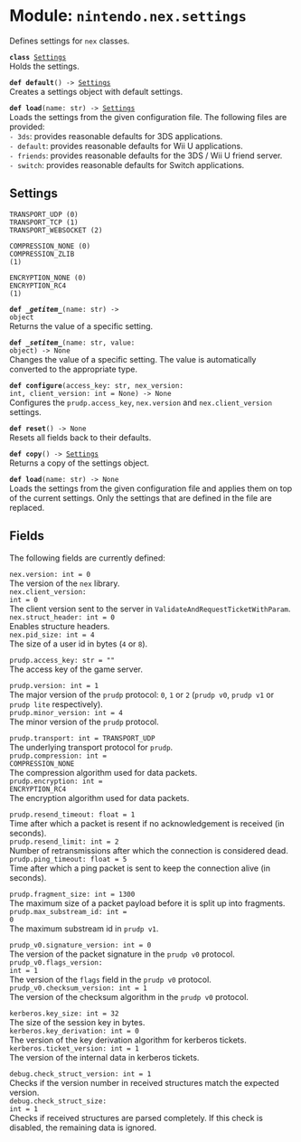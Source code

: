 
# Module: <code>nintendo.nex.settings</code>

Defines settings for `nex` classes.

<code>**class** [Settings](#settings)</code><br>
<span class="docs">Holds the settings.</span>

<code>**def default**() -> [Settings](#settings)</code><br>
<span class="docs">Creates a settings object with default settings.</span>

<code>**def load**(name: str) -> [Settings](#settings)</code><br>
<span class="docs">Loads the settings from the given configuration file. The following files are provided:<br>
<span class="docs">
`- 3ds`: provides reasonable defaults for 3DS applications.<br>
`- default`: provides reasonable defaults for Wii U applications.<br>
`- friends`: provides reasonable defaults for the 3DS / Wii U friend server.<br>
`- switch`: provides reasonable defaults for Switch applications.
</span></span>

## Settings
<code>TRANSPORT_UDP (0)</code><br>
<code>TRANSPORT_TCP (1)</code><br>
<code>TRANSPORT_WEBSOCKET (2)</code>

<code>COMPRESSION_NONE (0)</code><br>
<code>COMPRESSION_ZLIB (1)</code><br>

<code>ENCRYPTION_NONE (0)</code><br>
<code>ENCRYPTION_RC4 (1)</code><br>

<code>**def _\_getitem__**(name: str) -> object</code><br>
<span class="docs">Returns the value of a specific setting.</span>

<code>**def _\_setitem__**(name: str, value: object) -> None</code><br>
<span class="docs">Changes the value of a specific setting. The value is automatically converted to the appropriate type.</span>

<code>**def configure**(access_key: str, nex_version: int, client_version: int = None) -> None</code><br>
<span class="docs">Configures the `prudp.access_key`, `nex.version` and `nex.client_version` settings.</span>

<code>**def reset**() -> None</code><br>
<span class="docs">Resets all fields back to their defaults.</span>

<code>**def copy**() -> [Settings](#settings)</code><br>
<span class="docs">Returns a copy of the settings object.</span>

<code>**def load**(name: str) -> None</code><br>
<span class="docs">Loads the settings from the given configuration file and applies them on top of the current settings. Only the settings that are defined in the file are replaced.</span>

## Fields
The following fields are currently defined:

<code>nex.version: int = 0</code><br>
<span class="docs">The version of the `nex` library.</span><br>
<code>nex.client_version: int = 0</code><br>
<span class="docs">The client version sent to the server in `ValidateAndRequestTicketWithParam`.</span><br>
<code>nex.struct_header: int = 0</code><br>
<span class="docs">Enables structure headers.</span><br>
<code>nex.pid_size: int = 4</code><br>
<span class="docs">The size of a user id in bytes (`4` or `8`).</span><br>

<code>prudp.access_key: str = ""</code><br>
<span class="docs">The access key of the game server.</span>

<code>prudp.version: int = 1</code><br>
<span class="docs">The major version of the `prudp` protocol: `0`, `1` or `2` (`prudp v0`, `prudp v1` or `prudp lite` respectively).</span><br>
<code>prudp.minor_version: int = 4</code><br>
<span class="docs">The minor version of the `prudp` protocol.</span>

<code>prudp.transport: int = TRANSPORT_UDP</code><br>
<span class="docs">The underlying transport protocol for `prudp`.</span><br>
<code>prudp.compression: int = COMPRESSION_NONE</code><br>
<span class="docs">The compression algorithm used for data packets.</span><br>
<code>prudp.encryption: int = ENCRYPTION_RC4</code><br>
<span class="docs">The encryption algorithm used for data packets.</span>

<code>prudp.resend_timeout: float = 1</code><br>
<span class="docs">Time after which a packet is resent if no acknowledgement is received (in seconds).</span><br>
<code>prudp.resend_limit: int = 2</code><br>
<span class="docs">Number of retransmissions after which the connection is considered dead.</span><br>
<code>prudp.ping_timeout: float = 5</code><br>
<span class="docs">Time after which a ping packet is sent to keep the connection alive (in seconds).</span>

<code>prudp.fragment_size: int = 1300</code><br>
<span class="docs">The maximum size of a packet payload before it is split up into fragments.</span><br>
<code>prudp.max_substream_id: int = 0</code><br>
<span class="docs">The maximum substream id in `prudp v1`.</span><br>

<code>prudp_v0.signature_version: int = 0</code><br>
<span class="docs">The version of the packet signature in the `prudp v0` protocol.</span><br>
<code>prudp_v0.flags_version: int = 1</code><br>
<span class="docs"></span>The version of the `flags` field in the `prudp v0` protocol.<br>
<code>prudp_v0.checksum_version: int = 1</code><br>
<span class="docs">The version of the checksum algorithm in the `prudp v0` protocol.</span><br>

<code>kerberos.key_size: int = 32</code><br>
<span class="docs">The size of the session key in bytes.</span><br>
<code>kerberos.key_derivation: int = 0</code><br>
<span class="docs">The version of the key derivation algorithm for kerberos tickets.</span><br>
<code>kerberos.ticket_version: int = 1</code><br>
<span class="docs">The version of the internal data in kerberos tickets.

<code>debug.check_struct_version: int = 1</code><br>
<span class="docs">Checks if the version number in received structures match the expected version.</span><br>
<code>debug.check_struct_size: int = 1</code><br>
<span class="docs">Checks if received structures are parsed completely. If this check is disabled, the remaining data is ignored.</span>
